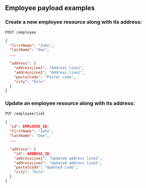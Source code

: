## Employee payload examples

### Create a new employee resource along with its address:
`POST /employee`
```json
{
  "firstName": "John",
  "lastName": "Doe",
  ...

  "address": {
    "addressLine1": "Address line1",
    "addressLine2": "Address line2",
    "postalCode": "Postal code",
    "city": "Oslo"
  }
}
```


### Update an employee resource along with its address:
`PUT /employee/{id}`
```json
{
  "id": EMPLOYEE_ID,
  "firstName": "John",
  "lastName": "Doe",
  ...

  "address": {
    "id": ADDRESS_ID,
    "addressLine1": "Updated address line1",
    "addressLine2": "Updated address line2",
    "postalCode": "Updated code",
    "city": "Oslo"
  }
}
```
